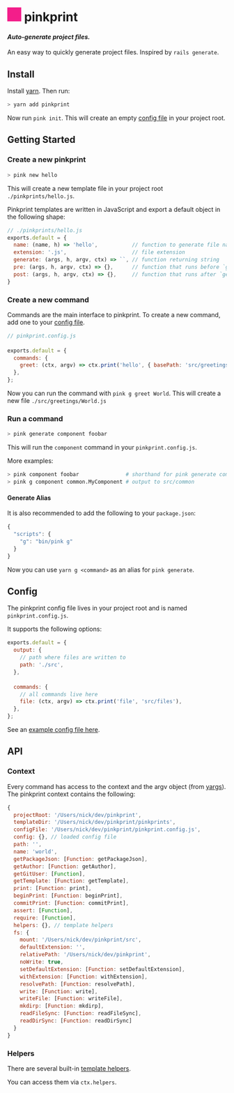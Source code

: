 # ![pink](/pink.png) pinkprint

#### _Auto-generate project files._

An easy way to quickly generate project files. Inspired by `rails generate`.

## Install

Install [yarn][yarn-install]. Then run:

```bash
> yarn add pinkprint
```

Now run `pink init`. This will create an empty [config file](#config) in your project root.

## Getting Started

### Create a new pinkprint

```bash
> pink new hello
```

This will create a new template file in your project root `./pinkprints/hello.js`.

Pinkprint templates are written in JavaScript and export a
default object in the following shape:

```javascript
// ./pinkprints/hello.js
exports.default = {
  name: (name, h) => 'hello',           // function to generate file name
  extension: '.js',                     // file extension
  generate: (args, h, argv, ctx) => ``, // function returning string
  pre: (args, h, argv, ctx) => {},      // function that runs before `generate`
  post: (args, h, argv, ctx) => {},     // function that runs after `generate`
}
```

### Create a new command

Commands are the main interface to pinkprint. To create a new command, add one
to your [config file](#config).

```javascript
// pinkprint.config.js

exports.default = {
  commands: {
    greet: (ctx, argv) => ctx.print('hello', { basePath: 'src/greetings' }),
  },
};
```

Now you can run the command with `pink g greet World`. This will create a new
file `./src/greetings/World.js`

### Run a command

```bash
> pink generate component foobar
```

This will run the `component` command in your `pinkprint.config.js`.

More examples:

```bash
> pink component foobar               # shorthand for pink generate component
> pink g component common.MyComponent # output to src/common
```

#### Generate Alias

It is also recommended to add the following to your `package.json`:

```javascript
{
  "scripts": {
    "g": "bin/pink g"
  }
}
```

Now you can use `yarn g <command>` as an alias for `pink generate`.

## Config

The pinkprint config file lives in your project root and is named `pinkprint.config.js`.

It supports the following options:

```javascript
exports.default = {
  output: {
    // path where files are written to
    path: './src',
  },

  commands: {
    // all commands live here
    file: (ctx, argv) => ctx.print('file', 'src/files'),
  },
};
```

See an [example config file here](./pinkprint.config.js).

## API

### Context

Every command has access to the context and the argv object (from [yargs][yargs]).
The pinkprint context contains the following:

```javascript
{
  projectRoot: '/Users/nick/dev/pinkprint',
  templateDir: '/Users/nick/dev/pinkprint/pinkprints',
  configFile: '/Users/nick/dev/pinkprint/pinkprint.config.js',
  config: {}, // loaded config file
  path: '',
  name: 'world',
  getPackageJson: [Function: getPackageJson],
  getAuthor: [Function: getAuthor],
  getGitUser: [Function],
  getTemplate: [Function: getTemplate],
  print: [Function: print],
  beginPrint: [Function: beginPrint],
  commitPrint: [Function: commitPrint],
  assert: [Function],
  require: [Function],
  helpers: {}, // template helpers
  fs: {
    mount: '/Users/nick/dev/pinkprint/src',
    defaultExtension: '',
    relativePath: '/Users/nick/dev/pinkprint',
    noWrite: true,
    setDefaultExtension: [Function: setDefaultExtension],
    withExtension: [Function: withExtension],
    resolvePath: [Function: resolvePath],
    write: [Function: write],
    writeFile: [Function: writeFile],
    mkdirp: [Function: mkdirp],
    readFileSync: [Function: readFileSync],
    readDirSync: [Function: readDirSync]
  }
}
```

### Helpers

There are several built-in [template helpers](./src/template-helpers.js).

You can access them via `ctx.helpers`.

[prettier]: https://github.com/prettier/prettier
[yarn-install]: https://yarnpkg.com/lang/en/docs/install/
[yargs]: https://github.com/yargs/yargs

